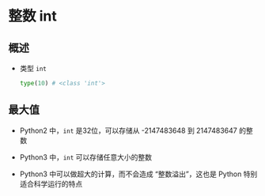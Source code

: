 # 整数 int

## 概述

+ 类型 `int`

  ```py
  type(10) # <class 'int'>
  ```

## 最大值

+ Python2 中，`int` 是32位，可以存储从 -2147483648 到 2147483647 的整数

+ Python3 中，`int` 可以存储任意大小的整数

+ Python3 中可以做超大的计算，而不会造成 “整数溢出”，这也是 Python 特别适合科学运行的特点


